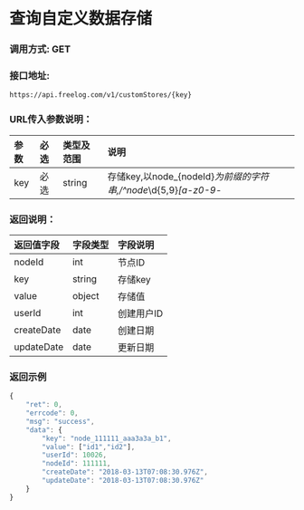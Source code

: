 # 查询自定义数据存储


### 调用方式: GET

### 接口地址:

```
https://api.freelog.com/v1/customStores/{key}
```

### URL传入参数说明：

| 参数 | 必选 | 类型及范围 | 说明 |
| :--- | :--- | :--- | :--- |
|key|必选|string|存储key,以node_{nodeId}_为前缀的字符串,/^node_\d{5,9}_[a-z0-9_-|]{6,50}$/|

### 返回说明：

| 返回值字段 | 字段类型 | 字段说明 |
| :--- | :--- | :--- |
| nodeId | int | 节点ID |
| key | string | 存储key |
| value | object | 存储值 |
| userId | int | 创建用户ID |
| createDate | date | 创建日期 |
| updateDate | date | 更新日期 |

### 返回示例

```js
{
    "ret": 0,
    "errcode": 0,
    "msg": "success",
    "data": {
        "key": "node_111111_aaa3a3a_b1",
        "value": ["id1","id2"],
        "userId": 10026,
        "nodeId": 111111,
        "createDate": "2018-03-13T07:08:30.976Z",
        "updateDate": "2018-03-13T07:08:30.976Z"
    }
}
```